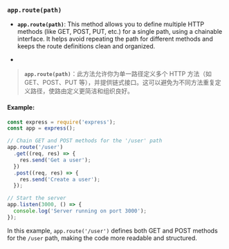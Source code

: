### `app.route(path)`

- **`app.route(path)`**: This method allows you to define multiple HTTP methods (like GET, POST, PUT, etc.) for a single path, using a chainable interface. It helps avoid repeating the path for different methods and keeps the route definitions clean and organized.

- <audio src="C:\Users\10691\Downloads\__`app.route(pa.mp3"></audio>

> **`app.route(path)`**：此方法允许你为单一路径定义多个 HTTP 方法（如 GET、POST、PUT 等），并提供链式接口。这可以避免为不同方法重复定义路径，使路由定义更简洁和组织良好。
>
> <audio src="C:\Users\10691\Downloads\app.route(path).mp3"></audio>

#### Example:

<audio src="C:\Users\10691\Downloads\app.route 是一种简洁.mp3"></audio>

```js
const express = require('express');
const app = express();

// Chain GET and POST methods for the '/user' path
app.route('/user')
  .get((req, res) => {
    res.send('Get a user');
  })
  .post((req, res) => {
    res.send('Create a user');
  });

// Start the server
app.listen(3000, () => {
  console.log('Server running on port 3000');
});
```

In this example, `app.route('/user')` defines both GET and POST methods for the `/user` path, making the code more readable and structured.